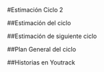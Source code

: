#Estimación Ciclo 2

##Estimación del ciclo

##Estimación de siguiente ciclo

##Plan General del ciclo

##Historias en Youtrack